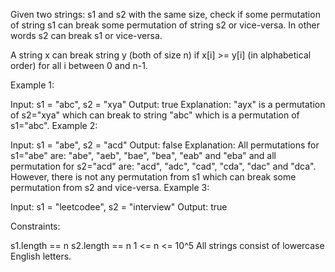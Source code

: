 Given two strings: s1 and s2 with the same size, check if some permutation of string s1 can break some permutation of string s2 or vice-versa. In other words s2 can break s1 or vice-versa.

A string x can break string y (both of size n) if x[i] >= y[i] (in alphabetical order) for all i between 0 and n-1.

 

Example 1:

Input: s1 = "abc", s2 = "xya"
Output: true
Explanation: "ayx" is a permutation of s2="xya" which can break to string "abc" which is a permutation of s1="abc".
Example 2:

Input: s1 = "abe", s2 = "acd"
Output: false 
Explanation: All permutations for s1="abe" are: "abe", "aeb", "bae", "bea", "eab" and "eba" and all permutation for s2="acd" are: "acd", "adc", "cad", "cda", "dac" and "dca". However, there is not any permutation from s1 which can break some permutation from s2 and vice-versa.
Example 3:

Input: s1 = "leetcodee", s2 = "interview"
Output: true
 

Constraints:

s1.length == n
s2.length == n
1 <= n <= 10^5
All strings consist of lowercase English letters.
